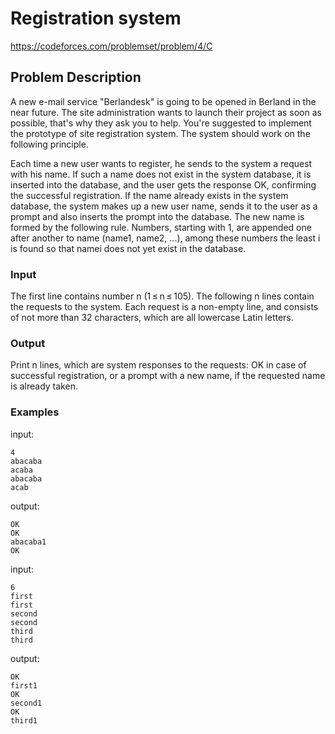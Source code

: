 # Registration system
https://codeforces.com/problemset/problem/4/C

## Problem Description
A new e-mail service "Berlandesk" is going to be opened in Berland in the near future. The site administration wants to launch their project as soon as possible, that's why they ask you to help. You're suggested to implement the prototype of site registration system. The system should work on the following principle.

Each time a new user wants to register, he sends to the system a request with his name. If such a name does not exist in the system database, it is inserted into the database, and the user gets the response OK, confirming the successful registration. If the name already exists in the system database, the system makes up a new user name, sends it to the user as a prompt and also inserts the prompt into the database. The new name is formed by the following rule. Numbers, starting with 1, are appended one after another to name (name1, name2, ...), among these numbers the least i is found so that namei does not yet exist in the database.

### Input
The first line contains number n (1 ≤ n ≤ 105). The following n lines contain the requests to the system. Each request is a non-empty line, and consists of not more than 32 characters, which are all lowercase Latin letters.

### Output
Print n lines, which are system responses to the requests: OK in case of successful registration, or a prompt with a new name, if the requested name is already taken.

### Examples
input:
```
4
abacaba
acaba
abacaba
acab
```

output:
```
OK
OK
abacaba1
OK
```

input:
```
6
first
first
second
second
third
third
```

output:
```
OK
first1
OK
second1
OK
third1
```